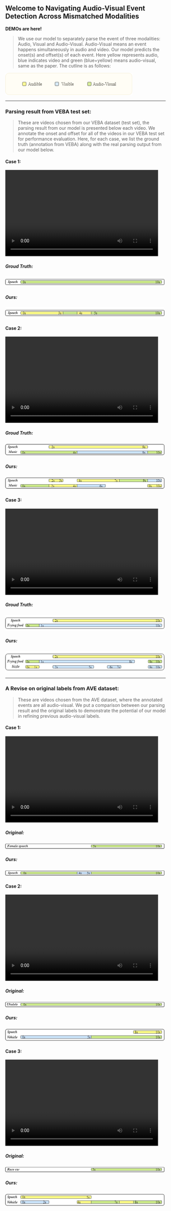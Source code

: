 ## Welcome to Navigating Audio-Visual Event Detection Across Mismatched Modalities

**DEMOs are here!**

> We use our model to separately parse the event of three modalities: Audio, Visual and Audio-Visual. Audio-Visual means an event happens simultaneously in audio and video.
> Our model predicts the onset(s) and offset(s) of each event. Here yellow represents audio, blue indicates video and green (blue+yellow) means audio-visual, same as the paper.
> The cutline is as follows:

<img src="src/multimodal/cutline.png"  alt="cutline" width="400" height="70" />

***

### Parsing result from VEBA test set: 
> These are videos chosen from our VEBA dataset (test set), the parsing result from our model is presented below each video.
> We annotate the onset and offset for all of the videos in our VEBA test set for performance evaluation.
> Here, for each case, we list the ground truth (annotation from VEBA) along with the real parsing output from our model below.

#### Case 1:

<video width="480" height="270" controls>
    <source src="src/multimodal/VEBA/1HNGJDppKG0_60.000_70.000.mp4" type="video/mp4">
</video>

##### Groud Truth:

<img src="src/multimodal/VEBA/1HNGJDppKG0_gt.png" alt="1HNGJDppKG0_0" width="500" height="34"/>

##### Ours:

<img src="src/multimodal/VEBA/1HNGJDppKG0_ours.png" alt="1HNGJDppKG0_1" width="500" height="34"/>

#### Case 2:

<video width="480" height="270" controls>
    <source src="src/multimodal/VEBA/-2RPPODqLy4_30.000_40.000.mp4" type="video/mp4">
</video>

##### Groud Truth:

<img src="src/multimodal/VEBA/-2RPPODqLy4_gt.png" alt="-2RPPODqLy4_0" width="500" height="42"/>

##### Ours:

<img src="src/multimodal/VEBA/-2RPPODqLy4_ours.png" alt="-2RPPODqLy4_1" width="500" height="42"/>

#### Case 3:

<video width="480" height="270" controls>
    <source src="src/multimodal/VEBA/Am5GHLnpl44_30.000_40.000.mp4" type="video/mp4">
</video>

##### Groud Truth:

<img src="src/multimodal/VEBA/Am5GHLnpl44_gt.png" alt="Am5GHLnpl44_0" width="500" height="50"/>

##### Ours:

<img src="src/multimodal/VEBA/Am5GHLnpl44_ours.png" alt="Am5GHLnpl44_1" width="500" height="67"/>

***

### A Revise on original labels from AVE dataset: 
> These are videos chosen from the AVE dataset, where the annotated events are all audio-visual. 
> We put a comparison between our parsing result and the original labels to demonstrate the potential of our model in refining previous audio-visual labels.

#### Case 1:

<video width="480" height="270" controls>
    <source src="src/multimodal/AVE/0lFf-HP86Q0.mp4" type="video/mp4">
</video>

##### Original:
<img src="src/multimodal/AVE/0lFf-HP86Q0_ori.png" alt="0lFf-HP86Q0_0" width="500" height="21"/>

##### Ours: 

<img src="src/multimodal/AVE/0lFf-HP86Q0_ours.png" alt="0lFf-HP86Q0_1" width="500" height="21"/>

#### Case 2:

<video width="480" height="270" controls>
    <source src="src/multimodal/AVE/16eUxQwxxbs.mp4" type="video/mp4">
</video>

##### Original:
<img src="src/multimodal/AVE/16eUxQwxxbs_ori.png" alt="22olCB3wQaA_0" width="500" height="21"/>

##### Ours: 

<img src="src/multimodal/AVE/16eUxQwxxbs_ours.png" alt="22olCB3wQaA_1" width="500" height="42"/>

#### Case 3:

<video width="480" height="270" controls>
    <source src="src/multimodal/AVE/22olCB3wQaA.mp4" type="video/mp4">
</video>

##### Original:

<img src="src/multimodal/AVE/22olCB3wQaA_ori.png" alt="22olCB3wQaA_0" width="500" height="21"/>

##### Ours:

<img src="src/multimodal/AVE/22olCB3wQaA_ours.png" alt="22olCB3wQaA_1" width="500" height="42"/>
